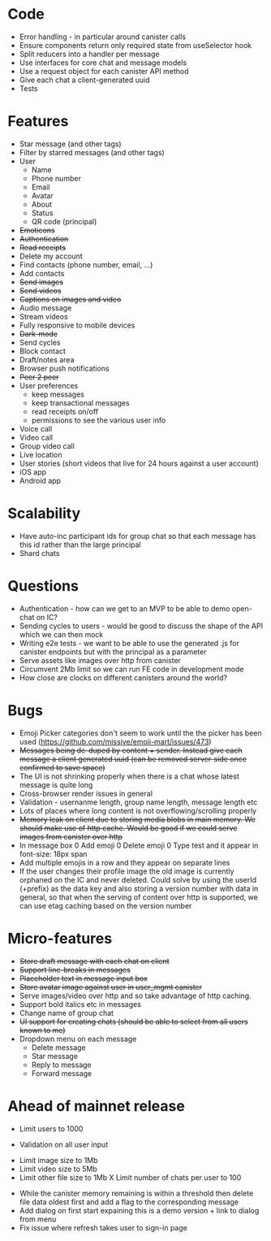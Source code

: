 # Code
- Error handling - in particular around canister calls
- Ensure components return only required state from useSelector hook 
- Split reducers into a handler per message
- Use interfaces for core chat and message models
- Use a request object for each canister API method
- Give each chat a client-generated uuid
- Tests

# Features

- Star message (and other tags)
- Filter by starred messages (and other tags)
- User
  - Name
  - Phone number
  - Email
  - Avatar
  - About
  - Status
  - QR code (principal)
- <del>Emoticons</del>
- <del>Authentication</del>
- <del>Read receipts</del>
- Delete my account
- Find contacts (phone number, email, ...)
- Add contacts
- <del>Send images</del>
- <del>Send videos</del>
- <del>Captions on images and video</del>
- Audio message
- Stream videos
- Fully responsive to mobile devices
- <del>Dark-mode</del>
- Send cycles
- Block contact
- Draft/notes area 
- Browser push notifications
- <del>Peer 2 peer</del>
- User preferences
  - keep messages
  - keep transactional messages
  - read receipts on/off
  - permissions to see the various user info
- Voice call
- Video call
- Group video call
- Live location
- User stories (short videos that live for 24 hours against a user account)
- iOS app
- Android app

# Scalability

- Have auto-inc participant ids for group chat so that each message has this id rather than the large principal
- Shard chats

# Questions
- Authentication - how can we get to an MVP to be able to demo open-chat on IC?
- Sending cycles to users - would be good to discuss the shape of the API which we can then mock
- Writing e2e tests - we want to be able to use the generated .js for canister endpoints but with the principal as a parameter
- Serve assets like images over http from canister
- Circumvent 2Mb limit so we can run FE code in development mode
- How close are clocks on different canisters around the world?

# Bugs
- Emoji Picker categories don't seem to work until the the picker has been used (https://github.com/missive/emoji-mart/issues/473)
- <del>Messages being de-duped by content + sender. Instead give each message a client generated uuid (can be removed server-side once confirmed to save space)</del>
- The UI is not shrinking properly when there is a chat whose latest message is quite long
- Cross-browser render issues in general
- Validation - usernanme length, group name length, message length etc
- Lots of places where long content is not overflowing/scrolling properly
- <del>Memory leak on client due to storing media blobs in main memory. We should make use of http cache. Would be good if we could serve images from canister over http</del>
- In message box
  0 Add emoji
  0 Delete emoji
  0 Type test and it appear in font-size: 18px span
- Add multiple emojis in a row and they appear on separate lines
- If the user changes their profile image the old image is currently orphaned on the IC and never deleted. Could solve by using the userId (+prefix) as the data key and also storing a version number with data in general, so that when the serving of content over http is supported, we can use etag caching based on the version number

# Micro-features
- <del>Store draft message with each chat on client</del>
- <del>Support line-breaks in messages</del>
- <del>Placeholder text in message input box</del>
- <del>Store avatar image against user in user_mgmt canister</del>
- Serve images/video over http and so take advantage of http caching.
- Support bold italics etc in messages
- Change name of group chat
- <del>UI support for creating chats (should be able to select from all users known to me)</del>
- Dropdown menu on each message
  - Delete message
  - Star message
  - Reply to message
  - Forward message

# Ahead of mainnet release
* Limit users to 1000
- Validation on all user input
* Limit image size to 1Mb
* Limit video size to 5Mb
* Limit other file size to 1Mb
X Limit number of chats per user to 100
- While the canister memory remaining is within a threshold then delete file data oldest first and add a flag to the corresponding message
- Add dialog on first start expaining this is a demo version + link to dialog from menu
- Fix issue where refresh takes user to sign-in page
